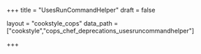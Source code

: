 +++
title = "UsesRunCommandHelper"
draft = false

layout = "cookstyle_cops"
data_path = ["cookstyle","cops_chef_deprecations_usesruncommandhelper"]

+++

<!-- The content of this page is automatically generated from the
cops_chef_deprecations_usesruncommandhelper.yml file in github.com/chef/cookstyle/blob/master/docs-chef-io/data/cookstyle/. -->
